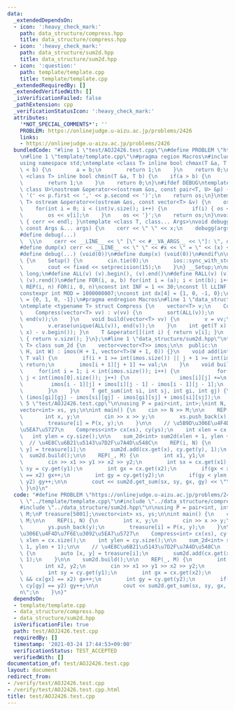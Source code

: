 ```yaml
---
data:
  _extendedDependsOn:
  - icon: ':heavy_check_mark:'
    path: data_structure/compress.hpp
    title: data_structure/compress.hpp
  - icon: ':heavy_check_mark:'
    path: data_structure/sum2d.hpp
    title: data_structure/sum2d.hpp
  - icon: ':question:'
    path: template/template.cpp
    title: template/template.cpp
  _extendedRequiredBy: []
  _extendedVerifiedWith: []
  _isVerificationFailed: false
  _pathExtension: cpp
  _verificationStatusIcon: ':heavy_check_mark:'
  attributes:
    '*NOT_SPECIAL_COMMENTS*': ''
    PROBLEM: https://onlinejudge.u-aizu.ac.jp/problems/2426
    links:
    - https://onlinejudge.u-aizu.ac.jp/problems/2426
  bundledCode: "#line 1 \"test/AOJ2426.test.cpp\"\n#define PROBLEM \"https://onlinejudge.u-aizu.ac.jp/problems/2426\"\
    \n#line 1 \"template/template.cpp\"\n#pragma region Macros\n#include <bits/stdc++.h>\n\
    using namespace std;\ntemplate <class T> inline bool chmax(T &a, T b) {\n    if(a\
    \ < b) {\n        a = b;\n        return 1;\n    }\n    return 0;\n}\ntemplate\
    \ <class T> inline bool chmin(T &a, T b) {\n    if(a > b) {\n        a = b;\n\
    \        return 1;\n    }\n    return 0;\n}\n#ifdef DEBUG\ntemplate <class T,\
    \ class U>\nostream &operator<<(ostream &os, const pair<T, U> &p) {\n    os <<\
    \ '(' << p.first << ',' << p.second << ')';\n    return os;\n}\ntemplate <class\
    \ T> ostream &operator<<(ostream &os, const vector<T> &v) {\n    os << '{';\n\
    \    for(int i = 0; i < (int)v.size(); i++) {\n        if(i) { os << ','; }\n\
    \        os << v[i];\n    }\n    os << '}';\n    return os;\n}\nvoid debugg()\
    \ { cerr << endl; }\ntemplate <class T, class... Args>\nvoid debugg(const T &x,\
    \ const Args &... args) {\n    cerr << \" \" << x;\n    debugg(args...);\n}\n\
    #define debug(...)                                                           \
    \  \\\n    cerr << __LINE__ << \" [\" << #__VA_ARGS__ << \"]: \", debugg(__VA_ARGS__)\n\
    #define dump(x) cerr << __LINE__ << \" \" << #x << \" = \" << (x) << endl\n#else\n\
    #define debug(...) (void(0))\n#define dump(x) (void(0))\n#endif\n\nstruct Setup\
    \ {\n    Setup() {\n        cin.tie(0);\n        ios::sync_with_stdio(false);\n\
    \        cout << fixed << setprecision(15);\n    }\n} __Setup;\n\nusing ll = long\
    \ long;\n#define ALL(v) (v).begin(), (v).end()\n#define RALL(v) (v).rbegin(),\
    \ (v).rend()\n#define FOR(i, a, b) for(int i = (a); i < int(b); i++)\n#define\
    \ REP(i, n) FOR(i, 0, n)\nconst int INF = 1 << 30;\nconst ll LLINF = 1LL << 60;\n\
    constexpr int MOD = 1000000007;\nconst int dx[4] = {1, 0, -1, 0};\nconst int dy[4]\
    \ = {0, 1, 0, -1};\n#pragma endregion Macros\n#line 1 \"data_structure/compress.hpp\"\
    \ntemplate <typename T> struct Compress {\n    vector<T> v;\n    Compress() {}\n\
    \    Compress(vector<T> vv) : v(vv) {\n        sort(ALL(v));\n        v.erase(unique(ALL(v)),\
    \ end(v));\n    }\n    void build(vector<T> vv) {\n        v = vv;\n        sort(ALL(v));\n\
    \        v.erase(unique(ALL(v)), end(v));\n    }\n    int get(T x) { return (int)(lower_bound(ALL(v),\
    \ x) - v.begin()); }\n    T &operator[](int i) { return v[i]; }\n    size_t size()\
    \ { return v.size(); }\n};\n#line 1 \"data_structure/sum2d.hpp\"\ntemplate <class\
    \ T> class sum_2d {\n    vector<vector<T>> imos;\n\n  public:\n    sum_2d(int\
    \ H, int W) : imos(H + 1, vector<T>(W + 1, 0)) {}\n    void add(int i, int j,\
    \ T val) {\n        if(i + 1 >= int(imos.size()) || j + 1 >= int(imos[0].size()))\
    \ return;\n        imos[i + 1][j + 1] += val;\n    }\n    void build() {\n   \
    \     for(int i = 1; i < int(imos.size()); i++) {\n            for(int j = 1;\
    \ j < int(imos[0].size()); j++) {\n                imos[i][j] +=\n           \
    \         imos[i - 1][j] + imos[i][j - 1] - imos[i - 1][j - 1];\n            }\n\
    \        }\n    }\n    T get_sum(int si, int sj, int gi, int gj) {\n        return\
    \ (imos[gi][gj] - imos[si][gj] - imos[gi][sj] + imos[si][sj]);\n    }\n};\n#line\
    \ 5 \"test/AOJ2426.test.cpp\"\n\nusing P = pair<int, int>;\nint N, M;\nP treasure[5001];\n\
    vector<int> xs, ys;\n\nint main() {\n    cin >> N >> M;\n\n    REP(i, N) {\n \
    \       int x, y;\n        cin >> x >> y;\n        xs.push_back(x);\n        ys.push_back(y);\n\
    \        treasure[i] = P(x, y);\n    }\n\n    // \u5B9D\u306E\u4F4D\u7F6E\u3092\
    \u5EA7\u5727\n    Compress<int> cx(xs), cy(ys);\n    int xlen = cx.size();\n \
    \   int ylen = cy.size();\n\n    sum_2d<int> sum2d(xlen + 1, ylen + 1);\n\n  \
    \  // \u4E8C\u6B21\u5143\u7D2F\u7A4D\u548C\n    REP(i, N) {\n        auto [x,\
    \ y] = treasure[i];\n        sum2d.add(cx.get(x), cy.get(y), 1);\n    }\n\n  \
    \  sum2d.build();\n\n    REP(_, M) {\n        int x1, y1;\n        int x2, y2;\n\
    \        cin >> x1 >> y1 >> x2 >> y2;\n        int sx = cx.get(x1);\n        int\
    \ sy = cy.get(y1);\n        int gx = cx.get(x2);\n        if(gx < xlen && cx[gx]\
    \ == x2) gx++;\n        int gy = cy.get(y2);\n        if(gy < ylen && cy[gy] ==\
    \ y2) gy++;\n\n        cout << sum2d.get_sum(sx, sy, gx, gy) << \"\\n\";\n   \
    \ }\n}\n"
  code: "#define PROBLEM \"https://onlinejudge.u-aizu.ac.jp/problems/2426\"\n#include\
    \ \"../template/template.cpp\"\n#include \"../data_structure/compress.hpp\"\n\
    #include \"../data_structure/sum2d.hpp\"\n\nusing P = pair<int, int>;\nint N,\
    \ M;\nP treasure[5001];\nvector<int> xs, ys;\n\nint main() {\n    cin >> N >>\
    \ M;\n\n    REP(i, N) {\n        int x, y;\n        cin >> x >> y;\n        xs.push_back(x);\n\
    \        ys.push_back(y);\n        treasure[i] = P(x, y);\n    }\n\n    // \u5B9D\
    \u306E\u4F4D\u7F6E\u3092\u5EA7\u5727\n    Compress<int> cx(xs), cy(ys);\n    int\
    \ xlen = cx.size();\n    int ylen = cy.size();\n\n    sum_2d<int> sum2d(xlen +\
    \ 1, ylen + 1);\n\n    // \u4E8C\u6B21\u5143\u7D2F\u7A4D\u548C\n    REP(i, N)\
    \ {\n        auto [x, y] = treasure[i];\n        sum2d.add(cx.get(x), cy.get(y),\
    \ 1);\n    }\n\n    sum2d.build();\n\n    REP(_, M) {\n        int x1, y1;\n \
    \       int x2, y2;\n        cin >> x1 >> y1 >> x2 >> y2;\n        int sx = cx.get(x1);\n\
    \        int sy = cy.get(y1);\n        int gx = cx.get(x2);\n        if(gx < xlen\
    \ && cx[gx] == x2) gx++;\n        int gy = cy.get(y2);\n        if(gy < ylen &&\
    \ cy[gy] == y2) gy++;\n\n        cout << sum2d.get_sum(sx, sy, gx, gy) << \"\\\
    n\";\n    }\n}"
  dependsOn:
  - template/template.cpp
  - data_structure/compress.hpp
  - data_structure/sum2d.hpp
  isVerificationFile: true
  path: test/AOJ2426.test.cpp
  requiredBy: []
  timestamp: '2021-03-24 17:44:53+09:00'
  verificationStatus: TEST_ACCEPTED
  verifiedWith: []
documentation_of: test/AOJ2426.test.cpp
layout: document
redirect_from:
- /verify/test/AOJ2426.test.cpp
- /verify/test/AOJ2426.test.cpp.html
title: test/AOJ2426.test.cpp
---
```

